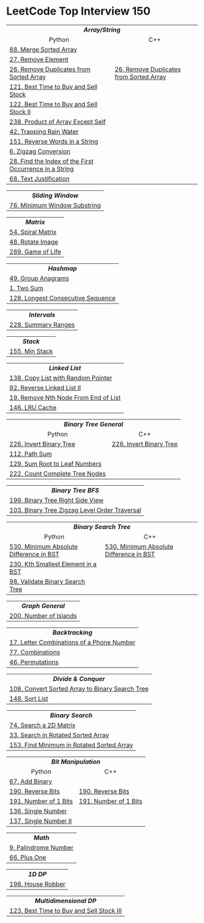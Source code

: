 # LeetCode Top Interview 150


<html>
  <table>
    <tr>
      <td colspan="2" align="center"><b><i>Array/String</i></b></td>
    </tr>
    <tr>
      <td align="center">Python</td>
      <td align="center">C++</td>
    </tr>
    <tr>
      <td><a href="Solutions/Python/merge_sorted_array.py">88. Merge Sorted Array</a></td>
      <td></td>
    </tr>
    <tr>
      <td><a href="Solutions/Python/remove_element.py">27. Remove Element</a></td>
      <td></td>
    </tr>
    <tr>
      <td><a href="Solutions/Python/remove_duplicates_from_sorted_array.py">26. Remove Duplicates from Sorted Array</a></td>
      <td><a href="Solutions/Cpp/remove_duplicates_from_sorted_array.cpp">26. Remove Duplicates from Sorted Array</a></td>
    </tr>
    <tr>
      <td><a href="Solutions/Python/best_time_to_buy_and_sell_stock.py">121. Best Time to Buy and Sell Stock</a></td>
      <td></td>
    </tr>
    <tr>
      <td><a href="Solutions/Python/best_time_to_buy_and_sell_stock_ii.py">122. Best Time to Buy and Sell Stock II</a></td>
      <td></td>
    </tr>
    <tr>
      <td><a href="Solutions/Python/product_of_array_except_self.py">238. Product of Array Except Self</a></td>
      <td></td>
    </tr>
    <tr>
      <td><a href="Solutions/Python/trapping_rain_water.py">42. Trapping Rain Water</a></td>
      <td></td>
    </tr>
    <tr>
      <td><a href="Solutions/Python/reverse_words_in_a_string.py">151. Reverse Words in a String</a></td>
    </tr>
    <tr>
      <td><a href="Solutions/Python/zigzag_conversion.py">6. Zigzag Conversion</a></td>
    </tr>
    <tr>
      <td><a href="Solutions/Python/find_the_index_of_the_first_occurrence_in_a_string.py">28. Find the Index of the First Occurrence in a String</a></td>
      <td></td>
    </tr>
    <tr>
      <td><a href="Solutions/Python/text_justification.py">68. Text Justification</a></td>
      <td></td>
    </tr>
  </table>

  <table>
    <tr>
      <td colspan="2" align="center"><b><i>Sliding Window</i></b></td>
    </tr>
    <tr>
      <td><a href="Solutions/Python/minimum_window_substring.py">76. Minimum Window Substring</a></td>
    </tr>
  </table>

  <table>
    <tr>
      <td colspan="2" align="center"><b><i>Matrix</i></b></td>
    </tr>
    <tr>
      <td><a href="Solutions/Python/spiral_matrix.py">54. Spiral Matrix</a></td>
    </tr>
    <tr>
      <td><a href="Solutions/Python/rotate_image.py">48. Rotate Image</a></td>
    </tr>
    <tr>
      <td><a href="Solutions/Python/game_of_life.py">289. Game of Life</a></td>
    </tr>
  </table>

  <table>
    <tr>
      <td colspan="2" align="center"><b><i>Hashmap</i></b></td>
    </tr>
    <tr>
      <td><a href="Solutions/Python/group_anagrams.py">49. Group Anagrams</a></td>
    </tr>
    <tr>
      <td><a href="Solutions/Python/two_sum.py">1. Two Sum</a></td>
    </tr>
    <tr>
      <td><a href="Solutions/Python/longest_consecutive_sequence.py">128. Longest Consecutive Sequence</a></td>
    </tr>
  </table>

  <table>
    <tr>
      <td colspan="2" align="center"><b><i>Intervals</i></b></td>
    </tr>
    <tr>
      <td><a href="Solutions/Python/summary_ranges.py">228. Summary Ranges</a></td>
    </tr>
  </table>

  <table>
    <tr>
      <td colspan="2" align="center"><b><i>Stack</i></b></td>
    </tr>
    <tr>
      <td><a href="Solutions/Python/min_stack.py">155. Min Stack</a></td>
    </tr>
  </table>

  <table>
    <tr>
      <td colspan="2" align="center"><b><i>Linked List</i></b></td>
    </tr>
    <tr>
      <td><a href="Solutions/Python/copy_list_with_random_pointer.py">138. Copy List with Random Pointer</a></td>
    </tr>
    <tr>
      <td><a href="Solutions/Python/reverse_linked_list_ii.py">92. Reverse Linked List II</a></td>
    </tr>
    <tr>
      <td><a href="Solutions/Python/remove_nth_node_from_end_of_list.py">19. Remove Nth Node From End of List</a></td>
    </tr>
    <tr>
      <td><a href="Solutions/Python/lru_cache.py">146. LRU Cache</a></td>
    </tr>
  </table>

  <table>
    <tr>
      <td colspan="2" align="center"><b><i>Binary Tree General</i></b></td>
    </tr>
    <tr>
      <td align="center">Python</td>
      <td align="center">C++</td>
    </tr>
    <tr>
      <td><a href="Solutions/Python/invert_binary_tree.py">226. Invert Binary Tree</a></td>
      <td><a href="Solutions/Cpp/invert_binary_tree.cpp">226. Invert Binary Tree</a></td>
    </tr>
    <tr>
      <td><a href="Solutions/Python/path_sum.py">112. Path Sum</a></td>
      <td></td>
    </tr>
    <tr>
      <td><a href="Solutions/Python/sum_root_to_leaf_numbers.py">129. Sum Root to Leaf Numbers</a></td>
      <td></td>
    </tr>
    <tr>
      <td><a href="Solutions/Python/count_complete_tree_nodes.py">222. Count Complete Tree Nodes</a></td>
      <td></td>
    </tr>
  </table>

  <table>
    <tr>
      <td colspan="2" align="center"><b><i>Binary Tree BFS</i></b></td>
    </tr>
    <tr>
      <td><a href="Solutions/Python/binary_tree_right_side_view.py">199. Binary Tree Right Side View</a></td>
    </tr>
    <tr>
      <td><a href="Solutions/Python/binary_tree_zigzag_level_order_traversal.py">103. Binary Tree Zigzag Level Order Traversal</a></td>
    </tr>
  </table>

  <table>
    <tr>
      <td colspan="2" align="center"><b><i>Binary Search Tree</i></b></td>
    </tr>
    <tr>
      <td align="center">Python</td>
      <td align="center">C++</td>
    </tr>
    <tr>
      <td><a href="Solutions/Python/minimum_absolute_difference_in_bst.py">530. Minimum Absolute Difference in BST</a></td>
      <td><a href="Solutions/Cpp/minimum_absolute_difference_in_bst.cpp">530. Minimum Absolute Difference in BST</a></td>
    </tr>
    <tr>
      <td><a href="Solutions/Python/kth_smallest_element_in_a_bst.py">230. Kth Smallest Element in a BST</a></td>
      <td></td>
    </tr>
    <tr>
      <td><a href="Solutions/Python/validate_binary_search_tree.py">98. Validate Binary Search Tree</a></td>
      <td></td>
    </tr>
  </table>

  <table>
    <tr>
      <td colspan="2" align="center"><b><i>Graph General</i></b></td>
    </tr>
    <tr>
      <td><a href="Solutions/Python/number_of_islands.py">200. Number of Islands</a></td>
    </tr>
  </table>

  <table>
    <tr>
      <td colspan="2" align="center"><b><i>Backtracking</i></b></td>
    </tr>
    <tr>
      <td><a href="Solutions/Python/letter_combinations_of_a_phone_number.py">17. Letter Combinations of a Phone Number</a></td>
    </tr>
    <tr>
      <td><a href="Solutions/Python/combinations.py">77. Combinations</a></td>
    </tr>
    <tr>
      <td><a href="Solutions/Python/permutations.py">46. Permutations</a></td>
    </tr>
  </table>

  <table>
    <tr>
      <td colspan="2" align="center"><b><i>Divide & Conquer</i></b></td>
    </tr>
    <tr>
      <td><a href="Solutions/Python/convert_sorted_array_to_binary_search_tree.py">108. Convert Sorted Array to Binary Search Tree</a></td>
    </tr>
    <tr>
      <td><a href="Solutions/Python/sort_list.py">148. Sort List</a></td>
    </tr>
  </table>

  <table>
    <tr>
      <td colspan="2" align="center"><b><i>Binary Search</i></b></td>
    </tr>
    <tr>
      <td><a href="Solutions/Python/search_a_2d_matrix.py">74. Search a 2D Matrix</a></td>
    <tr>
      <td><a href="Solutions/Python/search_in_rotated_sorted_array.py">33. Search in Rotated Sorted Array</a></td>
    </tr>
    <tr>
      <td><a href="Solutions/Python/find_minimum_in_rotated_sorted_array.py">153. Find Minimum in Rotated Sorted Array</a></td>
    </tr>
  </table>

  <table>
    <tr>
      <td colspan="2" align="center"><b><i>Bit Manipulation</i></b></td>
    </tr>
    <tr>
      <td align="center">Python</td>
      <td align="center">C++</td>
    </tr>
    <tr>
      <td><a href="Solutions/Python/add_binary.py">67. Add Binary</a></td>
      <td></td>
    </tr>
    <tr>
      <td><a href="Solutions/Python/reverse_bits.py">190. Reverse Bits</a></td>
      <td><a href="Solutions/Cpp/reverse_bits.cpp">190. Reverse Bits</a></td>
    </tr>
    <tr>
      <td><a href="Solutions/Python/number_of_1_bits.py">191. Number of 1 Bits</a></td>
      <td><a href="Solutions/Cpp/number_of_1_bits.cpp">191. Number of 1 Bits</a></td>
    </tr>
    <tr>
      <td><a href="Solutions/Python/single_number.py">136. Single Number</a></td>
      <td></td>
    </tr>
    <tr>
      <td><a href="Solutions/Python/single_number_ii.py">137. Single Number II</a></td>
      <td></td>
    </tr>
  </table>

  <table>
    <tr>
      <td colspan="2" align="center"><b><i>Math</i></b></td>
    </tr>
    <tr>
     <td><a href="Solutions/Python/palindrome_number.py">9. Palindrome Number</a></td>
    </tr>
    <tr>
      <td><a href="Solutions/Python/plus_one.py">66. Plus One</a></td>
    </tr>
  </table>

  <table>
    <tr>
      <td colspan="2" align="center"><b><i>1D DP</i></b></td>
    </tr>
    <tr>
      <td><a href="Solutions/Python/house_robber.py">198. House Robber</a></td>
    </tr>
  </table>

  <table>
    <tr>
      <td colspan="2" align="center"><b><i>Multidimensional DP</i></b></td>
    </tr>
    <tr>
     <td><a href="Solutions/Python/best_time_to_buy_and_sell_stock_iii.py">123. Best Time to Buy and Sell Stock III</a></td>
    </tr>
  </table>
</html>
